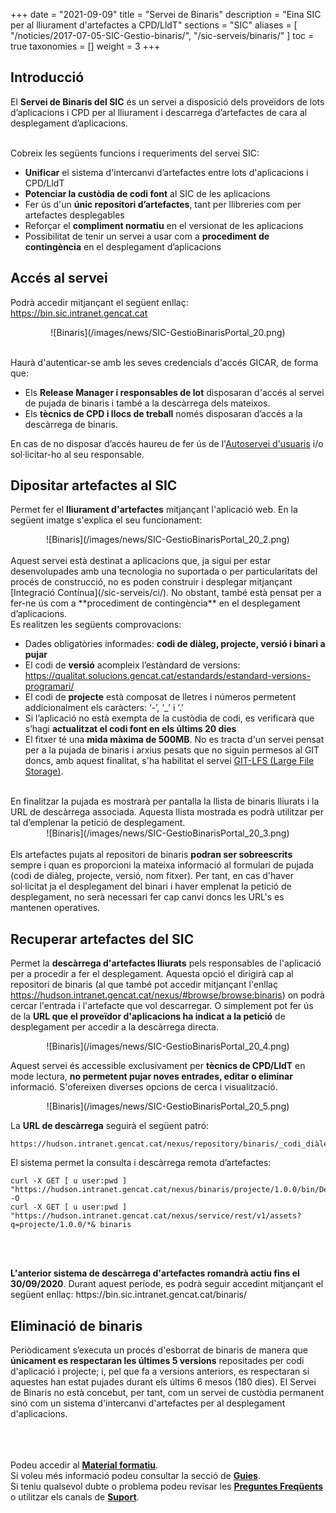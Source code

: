 +++
date = "2021-09-09"
title = "Servei de Binaris"
description = "Eina SIC per al lliurament d'artefactes a CPD/LldT"
sections = "SIC"
aliases = [
  "/noticies/2017-07-05-SIC-Gestio-binaris/",
  "/sic-serveis/binaris/"
]
toc = true
taxonomies = []
weight = 3
+++

## Introducció

El **Servei de Binaris del SIC** és un servei a disposició dels proveïdors de lots d’aplicacions i CPD per al lliurament i descarrega d’artefactes de cara al desplegament d’aplicacions.

<br/>
Cobreix les següents funcions i requeriments del servei SIC:

* **Unificar** el sistema d'intercanvi d’artefactes entre lots d'aplicacions i CPD/LldT
* **Potenciar la custòdia de codi font** al SIC de les aplicacions
* Fer ús d'un **únic repositori d’artefactes**, tant per llibreries com per artefactes desplegables
* Reforçar el **compliment normatiu** en el versionat de les aplicacions
* Possibilitat de tenir un servei a usar com a **procediment de contingència** en el desplegament d’aplicacions

## Accés al servei

Podrà accedir mitjançant el següent enllaç: https://bin.sic.intranet.gencat.cat <br/>

<CENTER>![Binaris](/images/news/SIC-GestioBinarisPortal_20.png)</center>
<br/>

Haurà d'autenticar-se amb les seves credencials d'accés GICAR, de forma que:

* Els **Release Manager i responsables de lot** disposaran d'accés al servei de pujada de binaris i també a la descàrrega dels mateixos.
* Els **tècnics de CPD i llocs de treball** només disposaran d’accés a la descàrrega de binaris.

En cas de no disposar d’accés haureu de fer ús de l'[Autoservei d'usuaris](/sic-serveis/autoservei-usuaris/) i/o sol·licitar-ho al seu responsable.

## Dipositar artefactes al SIC

Permet fer el **lliurament d'artefactes** mitjançant l'aplicació web. En la següent imatge s'explica el seu funcionament:

<CENTER>![Binaris](/images/news/SIC-GestioBinarisPortal_20_2.png)</center>

<br/>
Aquest servei està destinat a aplicacions que, ja sigui per estar desenvolupades amb una tecnologia no suportada o per particularitats del
procés de construcció, no es poden construir i desplegar mitjançant [Integració Contínua](/sic-serveis/ci/). No obstant, també està pensat
per a fer-ne ús com a **procediment de contingència** en el desplegament d’aplicacions.

<br/>
Es realitzen les següents comprovacions:

* Dades obligatòries informades: **codi de diàleg, projecte, versió i binari a pujar**
* El codi de **versió** acompleix l’estàndard de versions: https://qualitat.solucions.gencat.cat/estandards/estandard-versions-programari/
* El codi de **projecte** està composat de lletres i números permetent addicionalment els caràcters: ‘-’, ‘_’ i ‘.’
* Si l’aplicació no està exempta de la custòdia de codi, es verificarà que s’hagi **actualitzat el codi font en els últims 20 dies**
* El fitxer té una **mida màxima de 500MB**. No es tracta d'un servei pensat per a la pujada de binaris i arxius pesats que no siguin permesos al GIT
doncs, amb aquest finalitat, s'ha habilitat el servei [GIT-LFS (Large File Storage)](/howtos/2019-10-09-sic-Howto-Git-lfs/).

<br/>
En finalitzar la pujada es mostrarà per pantalla la llista de binaris lliurats i la URL de descàrrega associada. Aquesta llista mostrada es podrà utilitzar
per tal d’emplenar la petició de desplegament.

<CENTER>![Binaris](/images/news/SIC-GestioBinarisPortal_20_3.png)</center>

<br/>

<div class="message information">
Els artefactes pujats al repositori de binaris <b>podran ser sobreescrits</b> sempre i quan es proporcioni la mateixa
informació al formulari de pujada (codi de diàleg, projecte, versió, nom fitxer). Per tant, en cas d'haver sol·licitat ja el desplegament del binari i haver
emplenat la petició de desplegament, no serà necessari fer cap canvi doncs les URL's es mantenen operatives.
</div>

## Recuperar artefactes del SIC

Permet la **descàrrega d'artefactes lliurats** pels responsables de l'aplicació per a procedir a fer el desplegament.
Aquesta opció el dirigirà cap al repositori de binaris (al que també pot accedir mitjançant l'enllaç https://hudson.intranet.gencat.cat/nexus/#browse/browse:binaris) on
podrà cercar l'entrada i l'artefacte que vol descarregar.
O simplement pot fer ús de la **URL que el proveïdor d'aplicacions ha indicat a la petició** de desplegament per accedir a la descàrrega directa.

<CENTER>![Binaris](/images/news/SIC-GestioBinarisPortal_20_4.png)</center>

<!-- L'accès ha estat restringit a tècnics de Cpd en haver detectat un forat de seguretat
Aquest servei és accessible per **Release Managers, responsables de lot i tècnics de CPD/LldT** en mode lectura, **no permetent pujar noves entrades, editar o eliminar**
informació. S'ofereixen diverses opcions de cerca i visualització.
-->

Aquest servei és accessible exclusivament per **tècnics de CPD/LldT** en mode lectura, **no permetent pujar noves entrades, editar o eliminar**
informació. S'ofereixen diverses opcions de cerca i visualització.

<CENTER>![Binaris](/images/news/SIC-GestioBinarisPortal_20_5.png)</center>


La **URL de descàrrega** seguirà el següent patró:
```
https://hudson.intranet.gencat.cat/nexus/repository/binaris/_codi_diàleg_/_projecte_/_versió_/_artefacte_
```


El sistema permet la consulta i descàrrega remota d’artefactes:

```
curl -X GET [ u user:pwd ]
"https://hudson.intranet.gencat.cat/nexus/binaris/projecte/1.0.0/bin/DesktopOK.zip" -O
curl -X GET [ u user:pwd ]
"https://hudson.intranet.gencat.cat/nexus/service/rest/v1/assets?q=projecte/1.0.0/*& binaris
```

<br/><br/>
<div class="message information">
<b>L'anterior sistema de descàrrega d'artefactes romandrà actiu fins el 30/09/2020</b>. Durant aquest període, es podrà seguir accedint mitjançant
el següent enllaç: https://bin.sic.intranet.gencat.cat/binaris/
</div>

## Eliminació de binaris

Periòdicament s’executa un procés d'esborrat de binaris de manera que **únicament es respectaran les últimes 5 versions**
repositades per codi d'aplicació i projecte; i, pel que fa a versions anteriors, es respectaran si aquestes han estat
pujades durant els últims 6 mesos (180 dies).
El Servei de Binaris no està concebut, per tant, com un servei de custòdia permanent sinó com un sistema d'intercanvi
d'artefactes per al desplegament d'aplicacions.


<br/><br/><br/>
Podeu accedir al [**Material formatiu**](/related/sic/2.0/formacio-binaris-20.pdf). <br/>
Si voleu més informació podeu consultar la secció de [**Guies**](/plataformes/sic/guies/sic20-guies/). <br/>
Si teniu qualsevol dubte o problema podeu revisar les [**Preguntes Freqüents**](/sic/faq) o utilitzar els canals de [**Suport**](/sic/suport).